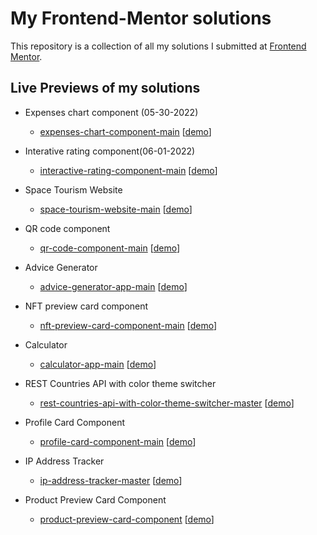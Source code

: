 # My Frontend-Mentor solutions

This repository is a collection of all my solutions I submitted at [Frontend Mentor](https://frontendmentor.io).

## Live Previews of my solutions

- Expenses chart component (05-30-2022)

  - [expenses-chart-component-main](https://github.com/tombatossals/frontendmentor-challenges/tree/main/expenses-chart-component-main) [[demo](https://tombatossals.github.io/frontendmentor-challenges/expenses-chart-component-main/)]

- Interative rating component(06-01-2022)

  - [interactive-rating-component-main](https://github.com/tombatossals/frontendmentor-challenges/tree/main/interactive-rating-component-main) [[demo](https://tombatossals.github.io/frontendmentor-challenges/interactive-rating-component-main/)]

- Space Tourism Website

  - [space-tourism-website-main](https://github.com/tombatossals/frontendmentor-challenges/tree/main/space-tourism-website-main) [[demo](https://tombatossals.github.io/frontendmentor-challenges/space-tourism-website-main/)]

- QR code component

  - [qr-code-component-main](https://github.com/tombatossals/frontendmentor-challenges/tree/main/qr-code-component-main) [[demo](https://tombatossals.github.io/frontendmentor-challenges/qr-code-component-main/)]

- Advice Generator

  - [advice-generator-app-main](https://github.com/tombatossals/frontendmentor-challenges/tree/main/advice-generator-app-main) [[demo](https://tombatossals.github.io/frontendmentor-challenges/advice-generator-app-main/)]

- NFT preview card component

  - [nft-preview-card-component-main](https://github.com/tombatossals/frontendmentor-challenges/tree/main/nft-preview-card-component-main) [[demo](https://tombatossals.github.io/frontendmentor-challenges/nft-preview-card-component-main/)]

- Calculator

  - [calculator-app-main](https://github.com/tombatossals/frontendmentor-challenges/tree/main/calculator-app-main) [[demo](https://tombatossals.github.io/frontendmentor-challenges/calculator-app-main/)]

- REST Countries API with color theme switcher

  - [rest-countries-api-with-color-theme-switcher-master](https://github.com/tombatossals/frontendmentor-challenges/tree/main/rest-countries-api-with-color-theme-switcher-master) [[demo](https://tombatossals.github.io/frontendmentor-challenges/rest-countries-api-with-color-theme-switcher-master/public/)]

- Profile Card Component

  - [profile-card-component-main](https://github.com/tombatossals/frontendmentor-challenges/tree/main/profile-card-component-main) [[demo](https://tombatossals.github.io/frontendmentor-challenges/profile-card-component-main/)]

- IP Address Tracker

  - [ip-address-tracker-master](https://github.com/tombatossals/frontendmentor-challenges/tree/main/ip-address-tracker-master) [[demo](https://tombatossals.github.io/frontendmentor-challenges/ip-address-tracker-master/)]

- Product Preview Card Component
  - [product-preview-card-component](https://github.com/tombatossals/frontendmentor-challenges/tree/main/product-preview-card-component-main) [[demo](https://tombatossals.github.io/frontendmentor-challenges/product-preview-card-component-main/)]
